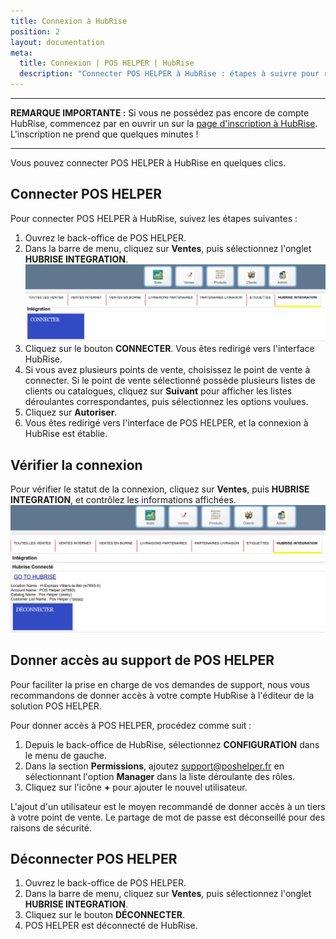 ```yaml
---
title: Connexion à HubRise
position: 2
layout: documentation
meta:
  title: Connexion | POS HELPER | HubRise
  description: "Connecter POS HELPER à HubRise : étapes à suivre pour recevoir vos commandes dans votre logiciel de caisse POS HELPER."
---
```


---

**REMARQUE IMPORTANTE :** Si vous ne possédez pas encore de compte HubRise, commencez par en ouvrir un sur la [page d'inscription à HubRise](https://manager.hubrise.com/signup). L'inscription ne prend que quelques minutes !

---

Vous pouvez connecter POS HELPER à HubRise en quelques clics.

## Connecter POS HELPER

Pour connecter POS HELPER à HubRise, suivez les étapes suivantes :

1. Ouvrez le back-office de POS HELPER.
2. Dans la barre de menu, cliquez sur **Ventes**, puis sélectionnez l'onglet **HUBRISE INTEGRATION**.
   ![Connexion à HubRise - Se connecter](../images/001-fr-pos-helper-connexion.png)
3. Cliquez sur le bouton **CONNECTER**. Vous êtes redirigé vers l'interface HubRise.
4. Si vous avez plusieurs points de vente, choisissez le point de vente à connecter. Si le point de vente sélectionné possède plusieurs listes de clients ou catalogues, cliquez sur **Suivant** pour afficher les listes déroulantes correspondantes, puis sélectionnez les options voulues.
5. Cliquez sur **Autoriser**.
6. Vous êtes redirigé vers l'interface de POS HELPER, et la connexion à HubRise est établie.

## Vérifier la connexion

Pour vérifier le statut de la connexion, cliquez sur **Ventes**, puis **HUBRISE INTEGRATION**, et contrôlez les informations affichées.
![Connexion à HubRise - Contrôler la connexion](../images/002-fr-pos-helper-connecte.png)

## Donner accès au support de POS HELPER

Pour faciliter la prise en charge de vos demandes de support, nous vous recommandons de donner accès à votre compte HubRise à l'éditeur de la solution POS HELPER.

Pour donner accès à POS HELPER, procédez comme suit :

1. Depuis le back-office de HubRise, sélectionnez **CONFIGURATION** dans le menu de gauche.
1. Dans la section **Permissions**, ajoutez support@poshelper.fr en sélectionnant l'option **Manager** dans la liste déroulante des rôles.
1. Cliquez sur l'icône **+** pour ajouter le nouvel utilisateur.

L'ajout d'un utilisateur est le moyen recommandé de donner accès à un tiers à votre point de vente. Le partage de mot de passe est déconseillé pour des raisons de sécurité.

## Déconnecter POS HELPER

1. Ouvrez le back-office de POS HELPER.
2. Dans la barre de menu, cliquez sur **Ventes**, puis sélectionnez l'onglet **HUBRISE INTEGRATION**.
3. Cliquez sur le bouton **DÉCONNECTER**.
4. POS HELPER est déconnecté de HubRise.
